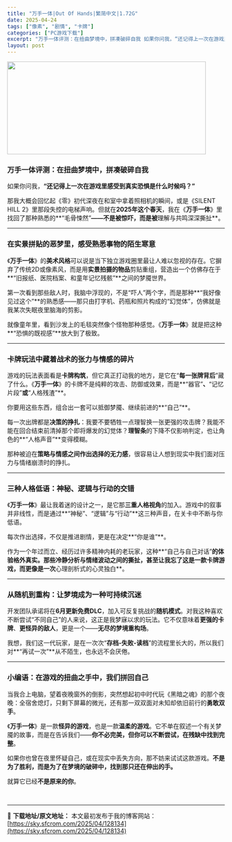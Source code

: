 ```yaml
---
title: "万手一体|Out Of Hands|繁简中文|1.72G"
date: 2025-04-24
tags: ["像素", "剧情", "卡牌"]
categories: ["PC游戏下载"]
excerpt: "万手一体评测：在扭曲梦境中，拼凑破碎自我 如果你问我，“还记得上一次在游戏里感受到真实恐惧是什么时候吗？” 那我大概会回忆起《零》初代深夜在和室中拿着照相机的瞬间，或是《SILENT HILL 2》里那段失控的电梯声响。但就在2025年这个春天，我在《万手一体》里找回了那种熟悉的**“毛骨悚然”——&hellip;"
layout: post
---
```


<img class="aligncenter size-full wp-image-128135" src="https://sky.sfcrom.com/wp-content/uploads/2025/04/202504240113563.webp" alt="" width="460" height="215" />
<h3 class="" data-start="86" data-end="114"><strong data-start="90" data-end="114">万手一体评测：在扭曲梦境中，拼凑破碎自我</strong></h3>
<p class="" data-start="116" data-end="152">如果你问我，<strong data-start="122" data-end="152">“还记得上一次在游戏里感受到真实恐惧是什么时候吗？”</strong></p>
<p class="" data-start="154" data-end="283">那我大概会回忆起《零》初代深夜在和室中拿着照相机的瞬间，或是《SILENT HILL 2》里那段失控的电梯声响。但就在<strong data-start="213" data-end="226">2025年这个春天</strong>，我在《<strong data-start="230" data-end="238">万手一体</strong>》里找回了那种熟悉的**“毛骨悚然”<strong data-start="256" data-end="271">——不是被惊吓，而是被</strong>理解与共鸣深深撕扯**。</p>


<hr class="" data-start="285" data-end="288" />

<h3 class="" data-start="290" data-end="319"><strong data-start="294" data-end="319">在实景拼贴的恶梦里，感受熟悉事物的陌生寒意</strong></h3>
<p class="" data-start="321" data-end="435">《<strong data-start="322" data-end="330">万手一体</strong>》的<strong data-start="332" data-end="340">美术风格</strong>可以说是当下独立游戏圈里最让人难以忽视的存在。它摒弃了传统2D或像素风，而是用<strong data-start="379" data-end="390">实景拍摄的物品</strong>剪贴重组，营造出一个仿佛存在于**“旧报纸、医院档案、和童年记忆残骸”**之间的梦魇世界。</p>
<p class="" data-start="437" data-end="526">第一次看到那些敌人时，我脑中浮现的，不是“吓人”两个字，而是那种**“我好像见过这个”**的熟悉感——那只由打字机、药瓶和照片构成的“幻觉体”，仿佛就是我某次失眠夜里脑海的剪影。</p>
<p class="" data-start="528" data-end="587">就像童年里，看到沙发上的毛毯突然像个怪物那种感觉。《<strong data-start="554" data-end="562">万手一体</strong>》就是把这种**“恐惧的既视感”**放大到了极致。</p>


<hr class="" data-start="589" data-end="592" />

<h3 class="" data-start="594" data-end="620"><strong data-start="598" data-end="620">卡牌玩法中藏着战术的张力与情感的碎片</strong></h3>
<p class="" data-start="622" data-end="731">游戏的玩法表面看是<strong data-start="631" data-end="639">卡牌构筑</strong>，但它真正打动我的地方，是它在“<strong data-start="655" data-end="665">每一张牌背后</strong>”藏了什么。《<strong data-start="672" data-end="680">万手一体</strong>》的卡牌不是纯粹的攻击、防御或效果，而是**“器官”<strong data-start="706" data-end="711">、</strong>“记忆片段”<strong data-start="717" data-end="722">或</strong>“人格残渣”**。</p>
<p class="" data-start="733" data-end="767">你要用这些东西，组合出一套可以抵御梦魇、继续前进的**“自己”**。</p>
<p class="" data-start="769" data-end="866">每一次出牌都是<strong data-start="776" data-end="785">决策的挣扎</strong>：我要不要牺牲一点理智换一张更强的攻击牌？我能不能在回合结束前清掉那个即将爆发的幻觉体？<strong data-start="829" data-end="836">理智条</strong>的下降不仅影响判定，也让角色的**“人格声音”**变得模糊。</p>
<p class="" data-start="868" data-end="919">那种被迫在<strong data-start="873" data-end="892">策略与情感之间作出选择的无力感</strong>，很容易让人想到现实中我们面对压力与情绪崩溃时的挣扎。</p>


<hr class="" data-start="921" data-end="924" />

<h3 class="" data-start="926" data-end="952"><strong data-start="930" data-end="952">三种人格低语：神秘、逻辑与行动的交错</strong></h3>
<p class="" data-start="954" data-end="1042">《<strong data-start="955" data-end="963">万手一体</strong>》最让我着迷的设计之一，是它那<strong data-start="978" data-end="988">三重人格视角</strong>的加入。游戏中的叙事并非线性，而是通过**“神秘”、“逻辑”与“行动”**这三种声音，在关卡中不断与你低语。</p>
<p class="" data-start="1044" data-end="1074">每次作出选择，不仅是推进剧情，更是在决定**“你是谁”**。</p>
<p class="" data-start="1076" data-end="1175">作为一个年过而立、经历过许多精神内耗的老玩家，这种**“自己与自己对话”<strong data-start="1112" data-end="1162">的体验格外真实。那些冷静分析与情绪波动之间的撕扯，甚至让我忘了这是一款卡牌游戏，而更像是一次</strong>心理剖析式的心灵独白**。</p>


<hr class="" data-start="1177" data-end="1180" />

<h3 class="" data-start="1182" data-end="1209"><strong data-start="1186" data-end="1209">从随机到重构：让梦境成为一种可持续沉迷</strong></h3>
<p class="" data-start="1211" data-end="1329">开发团队承诺将在<strong data-start="1219" data-end="1232">6月更新免费DLC</strong>，加入可反复挑战的<strong data-start="1241" data-end="1249">随机模式</strong>。对我这种喜欢不断尝试“不同自己”的人来说，这正是我梦寐以求的玩法。它不仅意味着<strong data-start="1289" data-end="1298">更强的卡牌</strong>、<strong data-start="1299" data-end="1309">更怪异的敌人</strong>，更是一个——<strong data-start="1316" data-end="1328">无尽的梦境重构场</strong>。</p>
<p class="" data-start="1331" data-end="1397">我想，我们这一代玩家，是在一次次“<strong data-start="1348" data-end="1360">存档-失败-读档</strong>”的流程里长大的，所以我们对**“再试一次”**从不陌生，也永远不会厌倦。</p>


<hr class="" data-start="1399" data-end="1402" />

<h3 class="" data-start="1404" data-end="1432"><strong data-start="1408" data-end="1432">小编语：在游戏的扭曲之手中，我们拼回自己</strong></h3>
<p class="" data-start="1434" data-end="1512">当我合上电脑，望着夜晚窗外的倒影，突然想起初中时代玩《黑暗之魂》的那个夜晚：全宿舍熄灯，只剩下屏幕的微光，还有那一双双面对未知却依旧前行的<strong data-start="1503" data-end="1511">勇敢双手</strong>。</p>
<p class="" data-start="1514" data-end="1604">《<strong data-start="1515" data-end="1523">万手一体</strong>》是一款<strong data-start="1527" data-end="1536">怪异的游戏</strong>，也是一款<strong data-start="1541" data-end="1550">温柔的游戏</strong>。它不单在叙述一个有关梦魇的故事，而是在告诉我们——<strong data-start="1576" data-end="1603">你不必完美，但你可以不断尝试，在残缺中找到完整</strong>。</p>
<p class="" data-start="1606" data-end="1674">如果你也曾在夜里怀疑自己，或在现实中丢失方向，那不妨来试试这款游戏。<strong data-start="1640" data-end="1674">不是为了胜利，而是为了在梦境的破碎中，找到那只还在伸出的手。</strong></p>
<p class="" data-start="1676" data-end="1692">就算它已经<strong data-start="1681" data-end="1691">不是原来的你</strong>。</p>
&nbsp;

---
📖 **下载地址/原文地址：** 本文最初发布于我的博客网站：[https://sky.sfcrom.com/2025/04/128134](https://sky.sfcrom.com/2025/04/128134)
